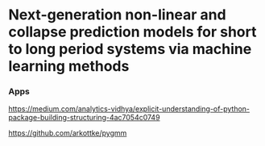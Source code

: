 # Next-generation non-linear and collapse prediction models for short to long period systems via machine learning methods

### Apps

https://medium.com/analytics-vidhya/explicit-understanding-of-python-package-building-structuring-4ac7054c0749

https://github.com/arkottke/pygmm
